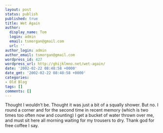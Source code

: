 ```yaml
---
layout: post
status: publish
published: true
title: Wet Again
author:
  display_name: Tom
  login: admin
  email: tsmorgan@gmail.com
  url: ''
author_login: admin
author_email: tsmorgan@gmail.com
wordpress_id: 427
wordpress_url: http://ghijklmno.net/wet-again/
date: '2002-02-22 08:48:58 +0000'
date_gmt: '2002-02-22 08:48:58 +0000'
categories:
- Old Blog
tags: []
comments: []
---
```

<!-- more -->

<p>Thought I wouldn&#8217;t be. Thought it was just a bit of a squally shower. But no. I round a corner and for the second time in recent memory (which is two times too often now and counting) I get a bucket of water thrown over me, and must sit here all morning waiting for my trousers to dry. Thank god for free coffee I say.</p>

